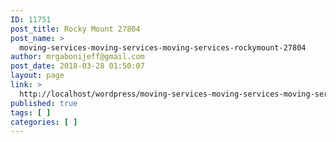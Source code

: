 ```yaml
---
ID: 11751
post_title: Rocky Mount 27804
post_name: >
  moving-services-moving-services-moving-services-rockymount-27804
author: mrgabonijeff@gmail.com
post_date: 2018-03-28 01:50:07
layout: page
link: >
  http://localhost/wordpress/moving-services-moving-services-moving-services-rockymount-27804/
published: true
tags: [ ]
categories: [ ]
---
```


